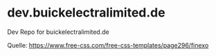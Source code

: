 # dev.buickelectralimited.de
Dev Repo for buickelectralimited.de

Quelle: https://www.free-css.com/free-css-templates/page296/finexo